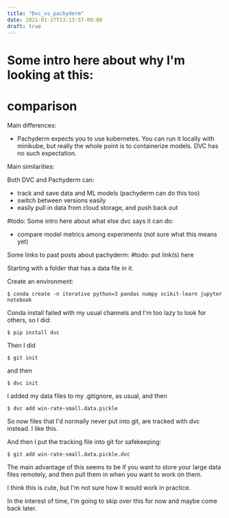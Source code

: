 ```yaml
---
title: "Dvc_vs_pachyderm"
date: 2021-01-27T13:13:57-08:00
draft: true
---
```


# Some intro here about why I'm looking at this:

# comparison

Main differences:

- Pachyderm expects you to use kubernetes. You can run it locally with minikube, but 
really the whole point is to containerize models. DVC has no such expectation. 

Main similarities:

Both DVC and Pachyderm can:
- track and save data and ML models (pachyderm can do this too)
- switch between versions easily
- easily pull in data from cloud storage, and push back out

#todo: Some intro here about what else dvc says it can do:
- compare model metrics among experiments (not sure what this means yet)


Some links to past posts about pachyderm:
#todo: put link(s) here


Starting with a folder that has a data file in it. 

Create an environment: 

`$ conda create -n iterative python=3 pandas numpy scikit-learn jupyter notebook`

Conda install failed with my usual channels and I'm too lazy to look for others, so I did:

`$ pip install dvc`

Then I did 

`$ git init`

and then 

`$ dvc init`

I added my data files to my .gitignore, as usual, and then 

`$ dvc add win-rate-small.data.pickle`

So now files that I'd normally never put into git, are tracked with dvc instead. 
I like this. 

And then I put the tracking file into git for safekeeping:

`$ git add win-rate-small.data.pickle.dvc`

The main advantage of this seems to be if you want to store your large data files
remotely, and then pull them in when you want to work on them. 

I think this is cute, but I'm not sure how it would work in practice. 

In the interest of time, I'm going to skip over this for now and maybe come back later.





